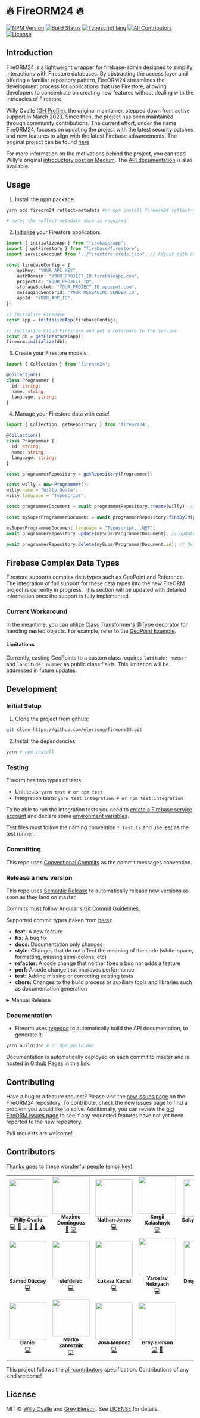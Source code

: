 # 🔥 FireORM24 🔥

[![NPM Version](https://img.shields.io/npm/v/fireorm24.svg?style=flat)](https://www.npmjs.com/package/fireorm24)
[![Build Status](https://github.com/elersong/fireorm24/actions/workflows/ci.yml/badge.svg)](https://github.com/elersong/fireorm24)
[![Typescript lang](https://img.shields.io/badge/Language-Typescript-lightskyblue.svg)](https://www.typescriptlang.org)
[![All Contributors](https://img.shields.io/badge/Contributors-18-coral?style=flat)](#contributors)
[![License](https://img.shields.io/badge/License-MIT-firebrick?style=flat)](https://opensource.org/license/mit)

## Introduction

FireORM24 is a lightweight wrapper for firebase-admin designed to simplify interactions with Firestore databases. By abstracting the access layer and offering a familiar repository pattern, FireORM24 streamlines the development process for applications that use Firestore, allowing developers to concentrate on creating new features without dealing with the intricacies of Firestore.

Willy Ovalle ([GH Profile](https://github.com/wovalle)), the original maintainer, stepped down from active support in March 2023. Since then, the project has been maintained through community contributions. The current effort, under the name FireORM24, focuses on updating the project with the latest security patches and new features to align with the latest Firebase advancements. The original project can be found [here](https://github.com/wovalle/fireorm).

For more information on the motivations behind the project, you can read Willy's original [introductory post on Medium](https://medium.com/p/ba7734644684). The [API documentation](https://wovalle.github.io/fireorm) is also available.


## Usage

1.  Install the npm package:

```bash
yarn add fireorm24 reflect-metadata #or npm install fireorm24 reflect-metadata

# note: the reflect-metadata shim is required
```

2. [Initialize](https://firebase.google.com/docs/firestore/quickstart) your Firestore application:

```typescript
import { initializeApp } from "firebase/app";
import { getFirestore } from "firebase/firestore";
import serviceAccount from "../firestore.creds.json"; // Adjust path as necessary

const firebaseConfig = {
    apiKey: "YOUR_API_KEY",
    authDomain: "YOUR_PROJECT_ID.firebaseapp.com",
    projectId: "YOUR_PROJECT_ID",
    storageBucket: "YOUR_PROJECT_ID.appspot.com",
    messagingSenderId: "YOUR_MESSAGING_SENDER_ID",
    appId: "YOUR_APP_ID",
};

// Initialize Firebase
const app = initializeApp(firebaseConfig);

// Initialize Cloud Firestore and get a reference to the service
const db = getFirestore(app);
fireorm.initialize(db);
```

3.  Create your Firestore models:

```typescript
import { Collection } from 'fireorm24';

@Collection()
class Programmer {
  id: string;
  name: string;
  language: string;
}
```

4.  Manage your Firestore data with ease!

```typescript
import { Collection, getRepository } from 'fireorm24';

@Collection()
class Programmer {
  id: string;
  name: string;
  language: string;
}

const programmerRepository = getRepository(Programmer);

const willy = new Programmer();
willy.name = "Willy Ovale";
willy.language = "Typescript";

const programmerDocument = await programmerRepository.create(willy); // Create programmer

const mySuperProgrammerDocument = await programmerRepository.findById(programmerDocument.id); // Read programmer

mySuperProgrammerDocument.language = "Typescript, .NET";
await programmerRepository.update(mySuperProgrammerDocument); // Update programmer

await programmerRepository.delete(mySuperProgrammerDocument.id); // Delete programmer
```


## Firebase Complex Data Types

Firestore supports complex data types such as GeoPoint and Reference. The integration of full support for these data types into the new FireORM project is currently in progress. This section will be updated with detailed information once the support is fully implemented.

### Current Workaround

In the meantime, you can utilize [Class Transformer's @Type](https://github.com/typestack/class-transformer#working-with-nested-objects) decorator for handling nested objects. For example, refer to the [GeoPoint Example](https://github.com/wovalle/fireorm/blob/d8f79090b7006675f2cb5014bb5ca7a9dfbfa8c1/src/BaseFirestoreRepository.spec.ts#L471-L476).

#### Limitations

Currently, casting GeoPoints to a custom class requires `latitude: number` and `longitude: number` as public class fields. This limitation will be addressed in future updates.


## Development

### Initial Setup

1.  Clone the project from github:

```bash
git clone https://github.com/elersong/fireorm24.git
```

2.  Install the dependencies:

```bash
yarn # npm install
```

### Testing

Fireorm has two types of tests:

- Unit tests: `yarn test # or npm test`
- Integration tests: `yarn test:integration # or npm test:integration`

To be able to run the integration tests you need to [create a Firebase service account](https://firebase.google.com/docs/admin/setup#initialize_the_sdk) and declare some [environment variables](https://github.com/wovalle/fireorm/blob/master/test/setup.ts#L5-L13).

Test files must follow the naming convention `*.test.ts` and use [jest](https://jestjs.io/) as the test runner.

### Committing

This repo uses [Conventional Commits](https://www.conventionalcommits.org/) as the commit messages convention.

### Release a new version

This repo uses [Semantic Release](https://github.com/semantic-release/semantic-release) to automatically release new versions as soon as they land on master.

Commits must follow [Angular's Git Commit Guidelines](https://github.com/angular/angular.js/blob/master/DEVELOPERS.md#-git-commit-guidelines).

Supported commit types (taken from [here](https://github.com/angular/angular.js/blob/master/DEVELOPERS.md#type)):

- **feat:** A new feature
- **fix:** A bug fix
- **docs:** Documentation only changes
- **style:** Changes that do not affect the meaning of the code (white-space, formatting, missing semi-colons, etc)
- **refactor:** A code change that neither fixes a bug nor adds a feature
- **perf:** A code change that improves performance
- **test:** Adding missing or correcting existing tests
- **chore:** Changes to the build process or auxiliary tools and libraries such as documentation generation

<details>
  <summary>Manual Release</summary>
  If, by any reason, a manual release must be done, these are the instructions:

- To release a new version to npm, first we have to create a new tag:

```bash
npm version [ major | minor | patch ] -m "Relasing version"
git push --follow-tags
```

- Then we can publish the package to npm registry:

```bash
npm publish
```

- To deploy the documentation:

```bash
yarn deploy:doc # or npm deploy:doc
```

</details>

### Documentation

- Fireorm uses [typedoc](https://typedoc.org/) to automatically build the API documentation, to generate it:

```bash
yarn build:doc # or npm build:doc
```

Documentation is automatically deployed on each commit to master and is hosted in [Github Pages](https://pages.github.com/) in this [link](https://wovalle.github.io/fireorm).

## Contributing

Have a bug or a feature request? Please visit the [new issues page](https://github.com/elersong/fireorm24/issues) on the FireORM24 repository. To contribute, check the new issues page to find a problem you would like to solve. Additionally, you can review the [old FireORM issues page](https://github.com/wovalle/fireorm/issues) to see if any requested features have not yet been reported to the new repository.

Pull requests are welcome!

## Contributors

Thanks goes to these wonderful people ([emoji key](https://allcontributors.org/docs/en/emoji-key)):

<!-- ALL-CONTRIBUTORS-LIST:START - Do not remove or modify this section -->
<!-- prettier-ignore-start -->
<!-- markdownlint-disable -->
<table>
  <tr>
    <td align="center">
      <a href="http://twitter.com/wovalle">
        <img src="https://avatars0.githubusercontent.com/u/7854116?v=4?s=100" width="100px;" alt=""/>
        <br />
        <sub><b>Willy Ovalle</b></sub>
      </a>
      <br />
      <a href="https://github.com/wovalle/fireorm/commits?author=wovalle" title="Code">💻</a>
      <a href="https://github.com/wovalle/fireorm/commits?author=wovalle" title="Documentation">📖</a> 
      <a href="#example-wovalle" title="Examples">💡</a> 
      <a href="#ideas-wovalle" title="Ideas, Planning, & Feedback">🤔</a> 
      <a href="https://github.com/wovalle/fireorm/pulls?q=is%3Apr+reviewed-by%3Awovalle" title="Reviewed Pull Requests">👀</a> 
      <a href="https://github.com/wovalle/fireorm/commits?author=wovalle" title="Tests">⚠️</a>
    </td>
    <td align="center">
      <a href="https://github.com/mamodom">
        <img src="https://avatars3.githubusercontent.com/u/5097424?v=4?s=100" width="100px;" alt=""/>
        <br />
        <sub><b>Maximo Dominguez</b></sub>
      </a>
      <br />
      <a href="#ideas-mamodom" title="Ideas, Planning, & Feedback">🤔</a>
      <a href="https://github.com/wovalle/fireorm/commits?author=mamodom" title="Code">💻</a>
    </td>
    <td align="center">
      <a href="https://github.com/jonesnc">
        <img src="https://avatars0.githubusercontent.com/u/1293145?v=4?s=100" width="100px;" alt=""/>
        <br />
        <sub><b>Nathan Jones</b></sub>
      </a>
      <br />
      <a href="https://github.com/wovalle/fireorm/commits?author=jonesnc" title="Code">💻</a>
    </td>
    <td align="center">
      <a href="https://github.com/skalashnyk">
        <img src="https://avatars3.githubusercontent.com/u/18640514?v=4?s=100" width="100px;" alt=""/>
        <br />
        <sub><b>Sergii Kalashnyk</b></sub>
      </a>
      <br />
      <a href="https://github.com/wovalle/fireorm/commits?author=skalashnyk" title="Code">💻</a>
    </td>
    <td align="center">
      <a href="http://skneko.moe/">
        <img src="https://avatars1.githubusercontent.com/u/13376606?v=4?s=100" width="100px;" alt=""/>
        <br />
        <sub><b>SaltyKawaiiNeko</b></sub>
      </a>
      <br />
      <a href="https://github.com/wovalle/fireorm/commits?author=skneko" title="Code">💻</a>
      <a href="#ideas-skneko" title="Ideas, Planning, & Feedback">🤔</a>
    </td>
    <td align="center">
      <a href="https://github.com/z-hirschtritt">
        <img src="https://avatars1.githubusercontent.com/u/35265735?v=4?s=100" width="100px;" alt=""/>
        <br />
        <sub><b>z-hirschtritt</b></sub>
      </a>
      <br />
      <a href="https://github.com/wovalle/fireorm/commits?author=z-hirschtritt" title="Code">💻</a>
      <a href="#ideas-z-hirschtritt" title="Ideas, Planning, & Feedback">🤔</a>
    </td>
    <td align="center">
      <a href="http://joemck.ie/">
        <img src="https://avatars1.githubusercontent.com/u/4980618?v=4?s=100" width="100px;" alt=""/>
        <br />
        <sub><b>Joe McKie</b></sub>
      </a>
      <br />
      <a href="https://github.com/wovalle/fireorm/commits?author=joemckie" title="Code">💻</a>
      <a href="#ideas-joemckie" title="Ideas, Planning, & Feedback">🤔</a>
    </td>
  </tr>
  <tr>
    <td align="center">
      <a href="https://www.smddzcy.com/">
        <img src="https://avatars3.githubusercontent.com/u/13895224?v=4?s=100" width="100px;" alt=""/>
        <br />
        <sub><b>Samed Düzçay</b></sub>
      </a>
      <br />
      <a href="https://github.com/wovalle/fireorm/commits?author=smddzcy" title="Code">💻</a>
    </td>
    <td align="center">
      <a href="https://github.com/stefdelec">
        <img src="https://avatars1.githubusercontent.com/u/12082478?v=4?s=100" width="100px;" alt=""/>
        <br />
        <sub><b>stefdelec</b></sub>
      </a>
      <br />
      <a href="https://github.com/wovalle/fireorm/commits?author=stefdelec" title="Code">💻</a>
    </td>
    <td align="center">
      <a href="http://www.innvia.com">
        <img src="https://avatars0.githubusercontent.com/u/35846271?v=4?s=100" width="100px;" alt=""/>
        <br />
        <sub><b>Łukasz Kuciel</b></sub>
      </a>
      <br />
      <a href="https://github.com/wovalle/fireorm/commits?author=LukaszKuciel" title="Code">💻</a>
    </td>
    <td align="center">
      <a href="https://github.com/Fame513">
        <img src="https://avatars1.githubusercontent.com/u/2944505?v=4?s=100" width="100px;" alt=""/>
        <br />
        <sub><b>Yaroslav Nekryach</b></sub>
      </a>
      <br />
      <a href="https://github.com/wovalle/fireorm/commits?author=Fame513" title="Code">💻</a>
    </td>
    <td align="center">
      <a href="https://www.linkedin.com/in/dmytro-nikitiuk/">
        <img src="https://avatars0.githubusercontent.com/u/40293865?v=4?s=100" width="100px;" alt=""/>
        <br />
        <sub><b>Dmytro Nikitiuk</b></sub>
      </a>
      <br />
      <a href="https://github.com/wovalle/fireorm/commits?author=tomorroN" title="Code">💻</a>
    </td>
    <td align="center">
      <a href="https://github.com/JingWangTW">
        <img src="https://avatars0.githubusercontent.com/u/20182367?v=4?s=100" width="100px;" alt=""/>
        <br />
        <sub><b>JingWangTW</b></sub>
      </a>
      <br />
      <a href="https://github.com/wovalle/fireorm/commits?author=JingWangTW" title="Code">💻</a>
    </td>
    <td align="center">
      <a href="https://github.com/rinkstiekema">
        <img src="https://avatars.githubusercontent.com/u/5337711?v=4?s=100" width="100px;" alt=""/>
        <br />
        <sub><b>Rink Stiekema</b></sub>
      </a>
      <br />
      <a href="https://github.com/wovalle/fireorm/commits?author=rinkstiekema" title="Code">💻</a>
    </td>
  </tr>
  <tr>
    <td align="center">
      <a href="https://github.com/danieleisenhardt">
        <img src="https://avatars.githubusercontent.com/u/2325519?v=4?s=100" width="100px;" alt=""/>
        <br />
        <sub><b>Daniel</b></sub>
      </a>
      <br />
      <a href="https://github.com/wovalle/fireorm/commits?author=danieleisenhardt" title="Code">💻</a>
    </td>
    <td align="center">
      <a href="https://zabreznik.net">
        <img src="https://avatars.githubusercontent.com/u/1311249?v=4?s=100" width="100px;" alt=""/>
        <br /><sub><b>Marko Zabreznik</b></sub>
      </a>
      <br />
      <a href="https://github.com/wovalle/fireorm/commits?author=MarZab" title="Code">💻</a>
    </td>
    <td align="center">
      <a href="http://jomendez.com">
        <img src="https://avatars.githubusercontent.com/u/8228498?v=4?s=100" width="100px;" alt=""/>
        <br />
        <sub><b>Jose Mendez</b></sub>
      </a>
      <br />
      <a href="https://github.com/wovalle/fireorm/commits?author=jomendez" title="Code">💻</a>
    </td>
    <td align="center">
      <a href="https://github.com/elersong">
        <img src="https://avatars.githubusercontent.com/u/e?email=grey.l.elerson@gmail.com&s=100" width="100px;" alt=""/>
        <br />
        <sub><b>Grey Elerson</b></sub>
      </a>
      <br />
      <a href="https://github.com/elersong/fireorm24/commits?author=elersong" title="Code">💻</a>
      <a href="#ideas-elersong" title="Ideas, Planning, & Feedback">🤔</a>
    </td>
  </tr>
</table>

<!-- markdownlint-restore -->
<!-- prettier-ignore-end -->

<!-- ALL-CONTRIBUTORS-LIST:END -->

This project follows the [all-contributors](https://github.com/all-contributors/all-contributors) specification. Contributions of any kind welcome!

## License

MIT © [Willy Ovalle](https://github.com/wovalle) and [Grey Elerson](https://github.com/elersong). See [LICENSE](https://github.com/elersong/fireorm24/blob/master/LICENSE) for details.
